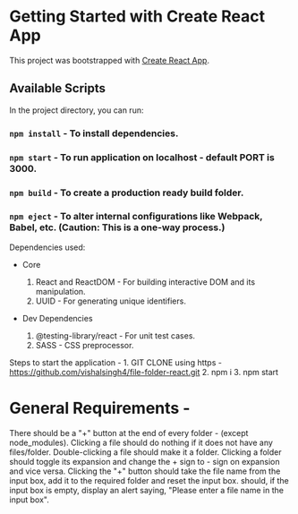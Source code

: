 # Getting Started with Create React App

This project was bootstrapped with [Create React App](https://github.com/facebook/create-react-app).

## Available Scripts

In the project directory, you can run:

### `npm install` - To install dependencies.
### `npm start` - To run application on localhost - default PORT is 3000.
### `npm build` - To create a production ready build folder.
### `npm eject`  - To alter internal configurations like Webpack, Babel, etc. (Caution: This is a one-way process.)

Dependencies used:
- Core
    1. React and ReactDOM - For building interactive DOM and its manipulation.
    2. UUID - For generating unique identifiers.

- Dev Dependencies
    1. @testing-library/react - For unit test cases.
    2. SASS - CSS preprocessor.

Steps to start the application - 
    1. GIT CLONE using https  - https://github.com/vishalsingh4/file-folder-react.git
    2. npm i
    3. npm start


# General Requirements - 
There should be a "+" button at the end of every folder - (except node_modules).
Clicking a file should do nothing if it does not have any files/folder.
Double-clicking a file should make it a folder.
Clicking a folder should toggle its expansion and change the + sign to - sign on expansion and vice versa.
Clicking the "+" button
should take the file name from the input box, add it to the required folder and reset the input box.
should, if the input box is empty, display an alert saying, "Please enter a file name in the input box".
